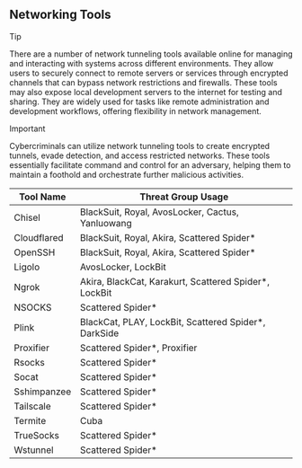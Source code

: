 ## Networking Tools

> [!TIP]
> There are a number of network tunneling tools available online for managing and interacting with systems across different environments. They allow users to securely connect to remote servers or services through encrypted channels that can bypass network restrictions and firewalls. These tools may also expose local development servers to the internet for testing and sharing. They are widely used for tasks like remote administration and development workflows, offering flexibility in network management.

> [!IMPORTANT]
> Cybercriminals can utilize network tunneling tools to create encrypted tunnels, evade detection, and access restricted networks. These tools essentially facilitate command and control for an adversary, helping them to maintain a foothold and orchestrate further malicious activities.

| Tool Name | Threat Group Usage |
|---|---|
| Chisel | BlackSuit, Royal, AvosLocker, Cactus, Yanluowang |
| Cloudflared | BlackSuit, Royal, Akira, Scattered Spider* |
| OpenSSH | BlackSuit, Royal, Akira, Scattered Spider* |
| Ligolo | AvosLocker, LockBit |
| Ngrok | Akira, BlackCat, Karakurt, Scattered Spider*, LockBit |
| NSOCKS | Scattered Spider* |
| Plink | BlackCat, PLAY, LockBit, Scattered Spider*, DarkSide |
| Proxifier | Scattered Spider*, Proxifier |
| Rsocks | Scattered Spider* |
| Socat | Scattered Spider* |
| Sshimpanzee | Scattered Spider* |
| Tailscale | Scattered Spider* |
| Termite | Cuba |
| TrueSocks | Scattered Spider* |
| Wstunnel | Scattered Spider* |

